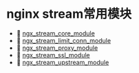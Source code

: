 # nginx stream常用模块

* 📄 [ngx_stream_core_module](nginx%20stream常用模块/ngx_stream_core_module.md)
* 📄 [ngx_stream_limit_conn_module](nginx%20stream常用模块/ngx_stream_limit_conn_module.md)
* 📄 [ngx_stream_proxy_module](nginx%20stream常用模块/ngx_stream_proxy_module.md)
* 📄 [ngx_stream_ssl_module ](nginx%20stream常用模块/ngx_stream_ssl_module%20.md)
* 📄 [ngx_stream_upstream_module](nginx%20stream常用模块/ngx_stream_upstream_module.md)

‍
